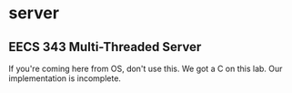 # server
## EECS 343 Multi-Threaded Server
If you're coming here from OS, don't use this. We got a C on this lab. Our implementation is incomplete.
